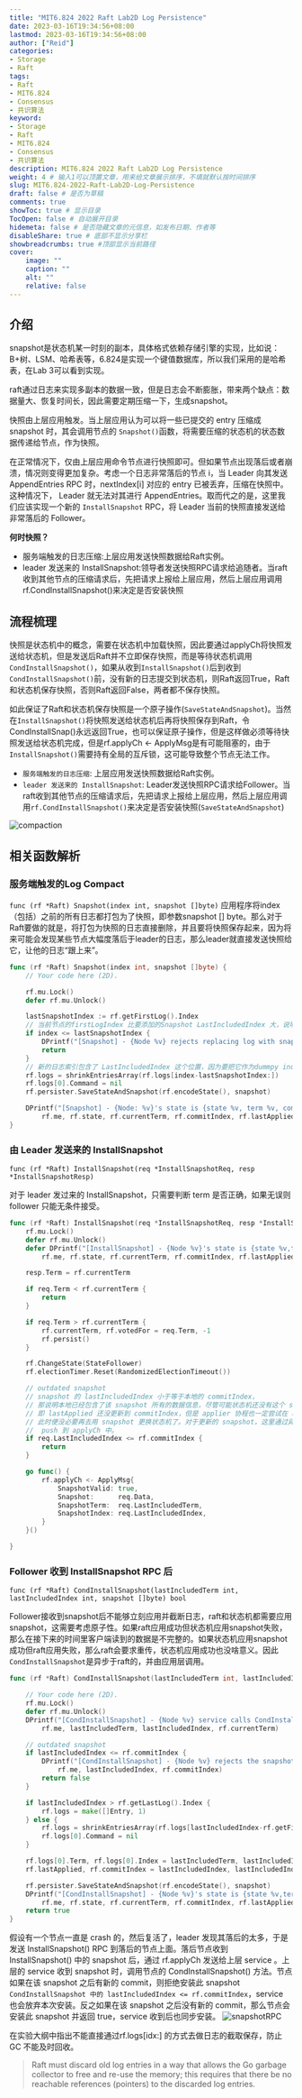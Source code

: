```yaml
---
title: "MIT6.824 2022 Raft Lab2D Log Persistence"
date: 2023-03-16T19:34:56+08:00
lastmod: 2023-03-16T19:34:56+08:00
author: ["Reid"]
categories: 
- Storage
- Raft
tags: 
- Raft
- MIT6.824
- Consensus
- 共识算法
keyword:
- Storage
- Raft
- MIT6.824
- Consensus
- 共识算法
description: MIT6.824 2022 Raft Lab2D Log Persistence
weight: 4 # 输入1可以顶置文章，用来给文章展示排序，不填就默认按时间排序
slug: MIT6.824-2022-Raft-Lab2D-Log-Persistence
draft: false # 是否为草稿
comments: true
showToc: true # 显示目录
TocOpen: false # 自动展开目录
hidemeta: false # 是否隐藏文章的元信息，如发布日期、作者等
disableShare: true # 底部不显示分享栏
showbreadcrumbs: true #顶部显示当前路径
cover:
    image: ""
    caption: ""
    alt: ""
    relative: false
---
```



## 介绍 
snapshot是状态机某一时刻的副本，具体格式依赖存储引擎的实现，比如说：B+树、LSM、哈希表等，6.824是实现一个键值数据库，所以我们采用的是哈希表，在Lab 3可以看到实现。

raft通过日志来实现多副本的数据一致，但是日志会不断膨胀，带来两个缺点：数据量大、恢复时间长，因此需要定期压缩一下，生成snapshot。

快照由上层应用触发。当上层应用认为可以将一些已提交的 entry 压缩成 snapshot 时，其会调用节点的 `Snapshot()`函数，将需要压缩的状态机的状态数据传递给节点，作为快照。

在正常情况下，仅由上层应用命令节点进行快照即可。但如果节点出现落后或者崩溃，情况则变得更加复杂。考虑一个日志非常落后的节点 i，当 Leader 向其发送 AppendEntries RPC 时，nextIndex[i] 对应的 entry 已被丢弃，压缩在快照中。这种情况下， Leader 就无法对其进行 AppendEntries。取而代之的是，这里我们应该实现一个新的 `InstallSnapshot` RPC，将 Leader 当前的快照直接发送给非常落后的 Follower。

**何时快照？**
- 服务端触发的日志压缩:上层应用发送快照数据给Raft实例。
- leader 发送来的 InstallSnapshot:领导者发送快照RPC请求给追随者。当raft收到其他节点的压缩请求后，先把请求上报给上层应用，然后上层应用调用rf.CondInstallSnapshot()来决定是否安装快照

## 流程梳理
快照是状态机中的概念，需要在状态机中加载快照，因此要通过applyCh将快照发送给状态机，但是发送后Raft并不立即保存快照，而是等待状态机调用 `CondInstallSnapshot()`，如果从收到`InstallSnapshot()`后到收到`CondInstallSnapshot()`前，没有新的日志提交到状态机，则Raft返回True，Raft和状态机保存快照，否则Raft返回False，两者都不保存快照。

如此保证了Raft和状态机保存快照是一个原子操作(`SaveStateAndSnapshot`)。当然在`InstallSnapshot()`将快照发送给状态机后再将快照保存到Raft，令CondInstallSnap()永远返回True，也可以保证原子操作，但是这样做必须等待快照发送给状态机完成，但是rf.applyCh <- ApplyMsg是有可能阻塞的，由于`InstallSnapshot()`需要持有全局的互斥锁，这可能导致整个节点无法工作。


- `服务端触发的日志压缩`: 上层应用发送快照数据给Raft实例。
- `leader 发送来的 InstallSnapshot`: Leader发送快照RPC请求给Follower。当raft收到其他节点的压缩请求后，先把请求上报给上层应用，然后上层应用调用`rf.CondInstallSnapshot()`来决定是否安装快照(`SaveStateAndSnapshot`)

![compaction](https://cdn.staticaly.com/gh/Reid00/image-host@main/20230206/image.5gq1fub2rvc0.webp)

## 相关函数解析

### 服务端触发的Log Compact
`func (rf *Raft) Snapshot(index int, snapshot []byte)`
应用程序将index（包括）之前的所有日志都打包为了快照，即参数snapshot [] byte。那么对于Raft要做的就是，将打包为快照的日志直接删除，并且要将快照保存起来，因为将来可能会发现某些节点大幅度落后于leader的日志，那么leader就直接发送快照给它，让他的日志“跟上来”。
```go
func (rf *Raft) Snapshot(index int, snapshot []byte) {
	// Your code here (2D).

	rf.mu.Lock()
	defer rf.mu.Unlock()

	lastSnapshotIndex := rf.getFirstLog().Index
	// 当前节点的firstLogIndex 比要添加的Snapshot LastIncludedIndex 大，说明已经存在了Snapshot 包含了更多的log
	if index <= lastSnapshotIndex {
		DPrintf("[Snapshot] - {Node %v} rejects replacing log with snapshotIndex %v as current lastSnapshotIndex %v is larger in term %v", rf.me, index, lastSnapshotIndex, rf.currentTerm)
		return
	}
	// 新的日志索引包含了 LastIncludedIndex 这个位置，因为要把它作为dummpy index
	rf.logs = shrinkEntriesArray(rf.logs[index-lastSnapshotIndex:])
	rf.logs[0].Command = nil
	rf.persister.SaveStateAndSnapshot(rf.encodeState(), snapshot)

	DPrintf("[Snapshot] - {Node: %v}'s state is {state %v, term %v, commitIndex %v, lastApplied %v, firstLog %v, lastLogLog %v} after replacing log with snapshotIndex %v as lastSnapshotIndex %v is smaller",
		rf.me, rf.state, rf.currentTerm, rf.commitIndex, rf.lastApplied, rf.getFirstLog(), rf.getLastLog(), index, lastSnapshotIndex)
}
```

### 由 Leader 发送来的 InstallSnapshot
`func (rf *Raft) InstallSnapshot(req *InstallSnapshotReq, resp *InstallSnapshotResp)`

对于 leader 发过来的 InstallSnapshot，只需要判断 term 是否正确，如果无误则 follower 只能无条件接受。
```go
func (rf *Raft) InstallSnapshot(req *InstallSnapshotReq, resp *InstallSnapshotResp) {
	rf.mu.Lock()
	defer rf.mu.Unlock()
	defer DPrintf("[InstallSnapshot] - {Node %v}'s state is {state %v,term %v,commitIndex %v,lastApplied %v,firstLog %v,lastLog %v} before processing InstallSnapshotRequest %v and reply InstallSnapshotResponse %v",
		rf.me, rf.state, rf.currentTerm, rf.commitIndex, rf.lastApplied, rf.getFirstLog(), rf.getLastLog(), req, resp)

	resp.Term = rf.currentTerm

	if req.Term < rf.currentTerm {
		return
	}

	if req.Term > rf.currentTerm {
		rf.currentTerm, rf.votedFor = req.Term, -1
		rf.persist()
	}

	rf.ChangeState(StateFollower)
	rf.electionTimer.Reset(RandomizedElectionTimeout())

	// outdated snapshot
	// snapshot 的 lastIncludedIndex 小于等于本地的 commitIndex，
	// 那说明本地已经包含了该 snapshot 所有的数据信息，尽管可能状态机还没有这个 snapshot 新，
	// 即 lastApplied 还没更新到 commitIndex，但是 applier 协程也一定尝试在 apply 了，
	// 此时便没必要再去用 snapshot 更换状态机了。对于更新的 snapshot，这里通过异步的方式将其
	//  push 到 applyCh 中。
	if req.LastIncludedIndex <= rf.commitIndex {
		return
	}

	go func() {
		rf.applyCh <- ApplyMsg{
			SnapshotValid: true,
			Snapshot:      req.Data,
			SnapshotTerm:  req.LastIncludedTerm,
			SnapshotIndex: req.LastIncludedIndex,
		}
	}()

}
```

### Follower 收到 InstallSnapshot RPC 后
`func (rf *Raft) CondInstallSnapshot(lastIncludedTerm int, lastIncludedIndex int, snapshot []byte) bool`

Follower接收到snapshot后不能够立刻应用并截断日志，raft和状态机都需要应用snapshot，这需要考虑原子性。如果raft应用成功但状态机应用snapshot失败，那么在接下来的时间里客户端读到的数据是不完整的。如果状态机应用snapshot成功但raft应用失败，那么raft会要求重传，状态机应用成功也没啥意义。因此`CondInstallSnapshot`是异步于raft的，并由应用层调用。

```go
func (rf *Raft) CondInstallSnapshot(lastIncludedTerm int, lastIncludedIndex int, snapshot []byte) bool {

	// Your code here (2D).
	rf.mu.Lock()
	defer rf.mu.Unlock()
	DPrintf("[CondInstallSnapshot] - {Node %v} service calls CondInstallSnapshot with lastIncludedTerm %v and lastIncludedIndex %v to check whether snapshot is still valid in term %v",
		rf.me, lastIncludedTerm, lastIncludedIndex, rf.currentTerm)

	// outdated snapshot
	if lastIncludedIndex <= rf.commitIndex {
		DPrintf("[CondInstallSnapshot] - {Node %v} rejects the snapshot which lastIncludedIndex is %v because commitIndex %v is larger",
			rf.me, lastIncludedIndex, rf.commitIndex)
		return false
	}

	if lastIncludedIndex > rf.getLastLog().Index {
		rf.logs = make([]Entry, 1)
	} else {
		rf.logs = shrinkEntriesArray(rf.logs[lastIncludedIndex-rf.getFirstLog().Index:])
		rf.logs[0].Command = nil
	}

	rf.logs[0].Term, rf.logs[0].Index = lastIncludedTerm, lastIncludedIndex
	rf.lastApplied, rf.commitIndex = lastIncludedIndex, lastIncludedIndex

	rf.persister.SaveStateAndSnapshot(rf.encodeState(), snapshot)
	DPrintf("[CondInstallSnapshot] - {Node %v}'s state is {state %v,term %v,commitIndex %v,lastApplied %v,firstLog %v,lastLog %v} after accepting the snapshot which lastIncludedTerm is %v, lastIncludedIndex is %v",
		rf.me, rf.state, rf.currentTerm, rf.commitIndex, rf.lastApplied, rf.getFirstLog(), rf.getLastLog(), lastIncludedTerm, lastIncludedIndex)
	return true
}
```

假设有一个节点一直是 crash 的，然后复活了，leader 发现其落后的太多，于是发送 InstallSnapshot() RPC 到落后的节点上面。落后节点收到 InstallSnapshot() 中的 snapshot 后，通过 rf.applyCh 发送给上层 service 。上层的 service 收到 snapshot 时，调用节点的 CondInstallSnapshot() 方法。节点如果在该 snapshot 之后有新的 commit，则拒绝安装此 snapshot `CondInstallSnapshot 中的 lastIncludedIndex <= rf.commitIndex`，service 也会放弃本次安装。反之如果在该 snapshot 之后没有新的 commit，那么节点会安装此 snapshot 并返回 true，service 收到后也同步安装。
![snapshotRPC](https://cdn.staticaly.com/gh/Reid00/image-host@main/20230206/image.5xbtc7a97o40.webp)

在实验大纲中指出不能直接通过rf.logs[idx:] 的方式去做日志的截取保存，防止GC 不能及时回收。
>Raft must discard old log entries in a way that allows the Go garbage collector to free and re-use the memory; this requires that there be no reachable references (pointers) to the discarded log entries.